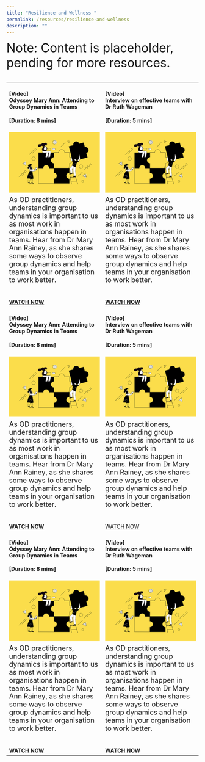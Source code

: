 ```yaml
---
title: "Resilience and Wellness "
permalink: /resources/resilience-and-wellness
description: ""
---
```

<table cellpadding="1" cellspacing="1" border="0" width="200">
  <tbody>
		<tr><font size="6">Note: Content is placeholder, pending for more resources.</font><br><br></tr>
      <td><h4>[Video]<br>Odyssey Mary Ann: Attending to Group Dynamics in Teams</h4><strong>[Duration: 8 mins] </strong><br><br></td>
      <td><h4>[Video]<br>Interview on effective teams with Dr Ruth Wageman</h4><strong>[Duration: 5 mins] </strong><br><br>
</td>
    </tr>
    <tr>
      <td><img width="250" alt="employee engagement" src="/images/Team%20Development.jpg"></td>
      <td><img width="250" alt="employee engagement" src="/images/Team%20Development.jpg"></td>
    </tr>
    <tr>
      <td><font size="4">As OD practitioners, understanding group dynamics is important to us as most work in organisations happen in teams. Hear from Dr Mary Ann Rainey, as she shares some ways to observe group dynamics and help teams in your organisation to work better.</font></td>
      <td><font size="4">As OD practitioners, understanding group dynamics is important to us as most work in organisations happen in teams. Hear from Dr Mary Ann Rainey, as she shares some ways to observe group dynamics and help teams in your organisation to work better.</font></td></tr>
	  <tr>
	<td><strong><a href="https://vimeo.com/39463182"><br><br>WATCH NOW</a></strong></td>
<td><strong><a href="https://vimeo.com/39463182"><br><br>WATCH NOW</a></strong></td></tr>
	  <tr>
	  <td><h4>[Video]<br>Odyssey Mary Ann: Attending to Group Dynamics in Teams</h4><strong>[Duration: 8 mins] </strong><br><br></td>
      <td><h4>[Video]<br>Interview on effective teams with Dr Ruth Wageman</h4><strong>[Duration: 5 mins] </strong><br><br>
</td>
    </tr>
    <tr>
      <td><img width="250" alt="employee engagement" src="/images/Team%20Development.jpg"></td>
      <td><img width="250" alt="employee engagement" src="/images/Team%20Development.jpg"></td>
    </tr>
    <tr>
      <td><font size="4">As OD practitioners, understanding group dynamics is important to us as most work in organisations happen in teams. Hear from Dr Mary Ann Rainey, as she shares some ways to observe group dynamics and help teams in your organisation to work better.</font></td>
      <td><font size="4">As OD practitioners, understanding group dynamics is important to us as most work in organisations happen in teams. Hear from Dr Mary Ann Rainey, as she shares some ways to observe group dynamics and help teams in your organisation to work better.</font></td></tr>
	  <tr>
	<td><strong><br><br><a href="https://vimeo.com/39463182">WATCH NOW</a></strong></td>
<td><br><br><a href="https://vimeo.com/39463182">WATCH NOW</a></td></tr>
	  <tr>
	  <td><h4>[Video]<br>Odyssey Mary Ann: Attending to Group Dynamics in Teams</h4><strong>[Duration: 8 mins] </strong><br><br></td>
      <td><h4>[Video]<br>Interview on effective teams with Dr Ruth Wageman</h4><strong>[Duration: 5 mins] </strong><br><br>
</td>
    </tr>
    <tr>
      <td><img width="250" alt="employee engagement" src="/images/Team%20Development.jpg"></td>
      <td><img width="250" alt="employee engagement" src="/images/Team%20Development.jpg"></td>
    </tr>
    <tr>
      <td><font size="4">As OD practitioners, understanding group dynamics is important to us as most work in organisations happen in teams. Hear from Dr Mary Ann Rainey, as she shares some ways to observe group dynamics and help teams in your organisation to work better.</font></td>
      <td><font size="4">As OD practitioners, understanding group dynamics is important to us as most work in organisations happen in teams. Hear from Dr Mary Ann Rainey, as she shares some ways to observe group dynamics and help teams in your organisation to work better.</font></td></tr>
	  <tr>
	<td><br><br><strong><a href="https://vimeo.com/39463182">WATCH NOW</a></strong></td>
<td><br><br><strong><a href="https://vimeo.com/39463182">WATCH NOW</a></strong></td></tr>
  </tbody>
</table>